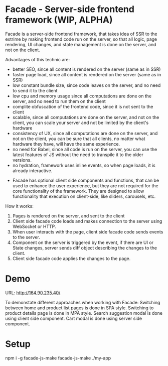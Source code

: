 # Facade - Server-side frontend framework (WIP, ALPHA)

Facade is a server-side frontend framework, that takes idea of SSR to the extrime by making frontend code run on the server, so that all logic, page rendering, UI changes, and state management is done on the server, and not on the client.

Advantages of this technic are:
 - better SEO, since all content is rendered on the server (same as in SSR)
 - faster page load, since all content is rendered on the server (same as in SSR)
 - low constant bundle size, since code leaves on the server, and no need to send it to the client
 - low cpu and memory usage since all computations are done on the server, and no need to run them on the client
 - complite obfuscation of the frontend code, since it is not sent to the client
 - scalable, since all computations are done on the server, and not on the client, you can scale your server and not be limited by the client's hardware
 - consistency of UX, since all computations are done on the server, and not on the client, you can be sure that all clients, no matter what hardware they have, will have the same experience.
 - no need for Babel, since all code is run on the server, you can use the latest features of JS without the need to transpile it to the older versions.
 - no hydration, framework uses inline events, so when page loads, it is already interactive.

* Facade has optional client side components and functions, that can be used to enhance the user experience, but they are not required for the core functionality of the framework. They are designed to allow functionality that execution on client-side, like sliders, carousels, etc.

How it works:
1. Pages is rendered on the server, and sent to the client
2. Client side facade code loads and makes connection to the server using WebSocket or HTTP.
3. When user interacts with the page, client side facade code sends events to the server.
4. Component on the server is triggered by the event, if there are UI or State changes, server sends diff object describing the changes to the client.
5. Client side facade code applies the changes to the page.

# Demo
URL: http://164.90.235.40/

To demonstate different approaches when working with Facade:
Switching between home and product list pages is done in SPA style.
Switching to product details page is done in MPA style.
Search suggestion modal is done using client side component.
Cart modal is done using server side component.

# Setup
npm i -g facade-js-make
facade-js-make ./my-app
